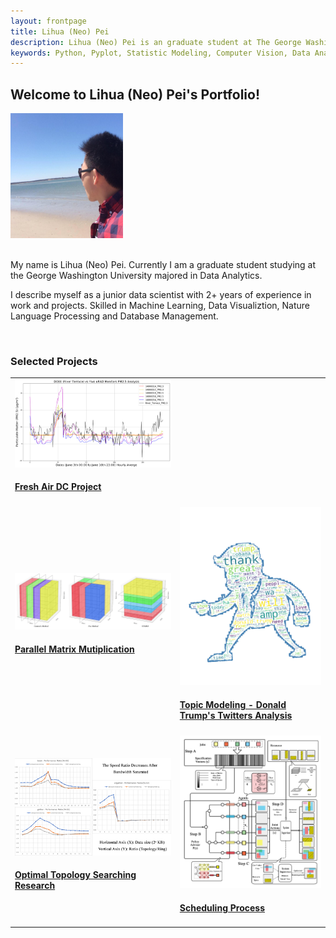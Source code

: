 ```yaml
---
layout: frontpage
title: Lihua (Neo) Pei
description: Lihua (Neo) Pei is an graduate student at The George Washington University majored in Data Analytics.
keywords: Python, Pyplot, Statistic Modeling, Computer Vision, Data Analytics, and Mashine Learning.
---
```


## <a name="Welcome to Lihua (Neo) Pei's Portfolio!"></a>Welcome to Lihua (Neo) Pei's Portfolio!

<img src="me.jpg" alt="me" title="me" height = "200px" width = "180px"/>
<br>
<br>

<p align = "left">
My name is Lihua (Neo) Pei. Currently I am a graduate student studying at the George Washington University majored in Data Analytics.
</p>

<p align = "left">
I describe myself as a junior data scientist with 2+ years of experience in work and projects.
Skilled in Machine Learning, Data Visualiztion, Nature Language Processing and Database Management.
</p>




<br>

### <a name="Selected Projects"></a> Selected Projects



<table class="wide">
<tr>

  <td class="left">
    <a href="https://LihuaPeiNeo.github.io/Fresh_Air_DC/README.md">
      <img src="Fresh_Air_DC/Air_1.png" alt="Fresh Air DC" title="Fresh Air DC"/>
      <h4>Fresh Air DC Project</h4>
    </a>
  </td>
</tr>

<tr>
  <td class="left">
    <a href="https://LihuaPeiNeo.github.io/Matrix_Paper/PMM_Represent">
      <img src="Matrix_Paper/3DAlg.jpg" alt="Parallel Matrix Mutiplication" title="PMM"/>
      <h4>Parallel Matrix Mutiplication</h4>
    </a>
  </td>


  <td class="right">
    <a href="https://github.com/LihuaPeiNeo/LihuaPeiNeo.github.io/blob/master/final_project/Trump.pdf">
        <img src="final_project/Trump_cloud.png" alt="Topic Modeling" />
        <h4>Topic Modeling - Donald Trump's Twitters Analysis</h4>
    </a>
  </td>


</tr>
<tr>
  <td class="left">
    <a href="https://LihuaPeiNeo.github.io/Topology/Topology_Repersent">
        <img src="Topology/methods_group1.png" alt="Optimal Topology Searching Research"/>
        <h4>Optimal Topology Searching Research</h4>
    </a>
  </td>
  <td class="right">
    <a href="https://LihuaPeiNeo.github.io/Scheduling_Process/SP_Represent">
        <img src="Scheduling_Process/Scheduling_Process.png" alt="Computer Coin Develop" title="Scheduling Proess"/>
        <h4>Scheduling Process</h4>
    </a>
    
  </td>





</tr>
</table>

<!--
<div class="navbar">
  <div class="navbar-inner">
      <ul class="nav">
          <li><a href="https://bsharvey.github.io">see more figures</a></li>
      </ul>
  </div>
</div>
-->
